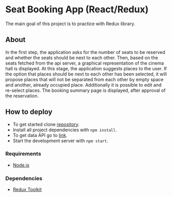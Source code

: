 # Seat Booking App (React/Redux)
The main goal of this project is to practice with Redux library.
## About
In the first step, the application asks for the number of seats to be reserved and whether the seats should be next to each other. Then, based on the seats fetched from the api server, a graphical representation of the cinema hall is displayed.
At this stage, the application suggests places to the user. If the option that places should be next to each other has been selected, it will propose places that will not be separated from each other by empty space and another, already occupied place.
Additionally it is possible to edit and re-select places. The booking summary page is displayed, after approval of the reservation.
## How to deploy
* To get started clone [repository](https://github.com/pressR2/portfolio-react.git).
* Install all project dependencies with `npm install`.
* To get data API go to [link](https://bitbucket.org/xkom/zadanie_rekrutacyjne/src/master/).
* Start the development server with `npm start`.
### Requirements
* [Node.js](https://nodejs.org)
### Dependencies
* [Redux Toolkit](https://redux-toolkit.js.org/introduction/getting-started)